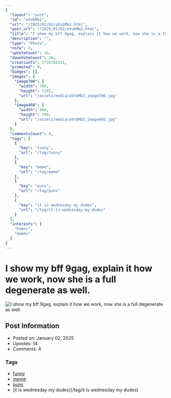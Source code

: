 ```yaml
---
{
  "layout": "post",
  "id": "aVvbMb2",
  "url": "/2025/01/02/aVvbMb2.html",
  "post_url": "/2025/01/02/aVvbMb2.html",
  "title": "I show my bff 9gag, explain it how we work, now she is a full degenerate as well.",
  "description": "",
  "type": "Photo",
  "nsfw": 0,
  "upVoteCount": 14,
  "downVoteCount": 24,
  "creationTs": 1735764331,
  "promoted": 0,
  "badges": [],
  "images": {
    "image700": {
      "width": 700,
      "height": 1202,
      "url": "/assets/media/aVvbMb2_image700.jpg"
    },
    "image460": {
      "width": 460,
      "height": 790,
      "url": "/assets/media/aVvbMb2_image460.jpg"
    }
  },
  "commentsCount": 4,
  "tags": [
    {
      "key": "funny",
      "url": "/tag/funny"
    },
    {
      "key": "meme",
      "url": "/tag/meme"
    },
    {
      "key": "puns",
      "url": "/tag/puns"
    },
    {
      "key": "it is wednesday my dudes",
      "url": "/tag/it-is-wednesday-my-dudes"
    }
  ],
  "interests": [
    "humor",
    "memes"
  ]
}
---
```


# I show my bff 9gag, explain it how we work, now she is a full degenerate as well.

![I show my bff 9gag, explain it how we work, now she is a full degenerate as well.](/assets/media/aVvbMb2_image700.jpg)

## Post Information

- Posted on: January 02, 2025
- Upvotes: 14
- Comments: 4

### Tags

- [funny](/tag/funny)
- [meme](/tag/meme)
- [puns](/tag/puns)
- [it is wednesday my dudes](/tag/it is wednesday my dudes)

